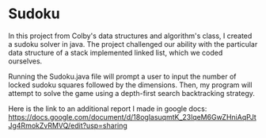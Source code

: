 # Sudoku

In this project from Colby's data structures and algorithm's class, I created a sudoku solver in java. The project challenged our ability with the particular data structure of a stack implemented linked list, which we coded ourselves. 

Running the Sudoku.java file will prompt a user to input the number of locked sudoku squares followed by the dimensions. Then, my program will attempt to solve the game using a depth-first search backtracking strategy. 

Here is the link to an additional report I made in google docs: 
https://docs.google.com/document/d/18oglasuqmtK_23lqeM6GwZHniAqPJtJg4RmokZvRMVQ/edit?usp=sharing
